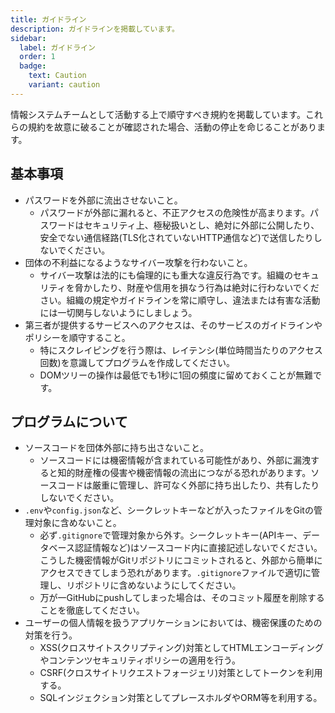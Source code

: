 ```yaml
---
title: ガイドライン
description: ガイドラインを掲載しています。
sidebar:
  label: ガイドライン
  order: 1
  badge:
    text: Caution
    variant: caution
---
```


情報システムチームとして活動する上で順守すべき規約を掲載しています。これらの規約を故意に破ることが確認された場合、活動の停止を命じることがあります。

## 基本事項

- パスワードを外部に流出させないこと。
  - パスワードが外部に漏れると、不正アクセスの危険性が高まります。パスワードはセキュリティ上、極秘扱いとし、絶対に外部に公開したり、安全でない通信経路(TLS化されていないHTTP通信など)で送信したりしないでください。
- 団体の不利益になるようなサイバー攻撃を行わないこと。
  - サイバー攻撃は法的にも倫理的にも重大な違反行為です。組織のセキュリティを脅かしたり、財産や信用を損なう行為は絶対に行わないでください。組織の規定やガイドラインを常に順守し、違法または有害な活動には一切関与しないようにしましょう。
- 第三者が提供するサービスへのアクセスは、そのサービスのガイドラインやポリシーを順守すること。
  - 特にスクレイピングを行う際は、レイテンシ(単位時間当たりのアクセス回数)を意識してプログラムを作成してください。
  - DOMツリーの操作は最低でも1秒に1回の頻度に留めておくことが無難です。

## プログラムについて

- ソースコードを団体外部に持ち出さないこと。
  - ソースコードには機密情報が含まれている可能性があり、外部に漏洩すると知的財産権の侵害や機密情報の流出につながる恐れがあります。ソースコードは厳重に管理し、許可なく外部に持ち出したり、共有したりしないでください。
- `.env`や`config.json`など、シークレットキーなどが入ったファイルをGitの管理対象に含めないこと。
  - 必ず`.gitignore`で管理対象から外す。シークレットキー(APIキー、データベース認証情報など)はソースコード内に直接記述しないでください。こうした機密情報がGitリポジトリにコミットされると、外部から簡単にアクセスできてしまう恐れがあります。`.gitignore`ファイルで適切に管理し、リポジトリに含めないようにしてください。
  - 万が一GitHubにpushしてしまった場合は、そのコミット履歴を削除することを徹底してください。
- ユーザーの個人情報を扱うアプリケーションにおいては、機密保護のための対策を行う。
  - XSS(クロスサイトスクリプティング)対策としてHTMLエンコーディングやコンテンツセキュリティポリシーの適用を行う。
  - CSRF(クロスサイトリクエストフォージェリ)対策としてトークンを利用する。
  - SQLインジェクション対策としてプレースホルダやORM等を利用する。
